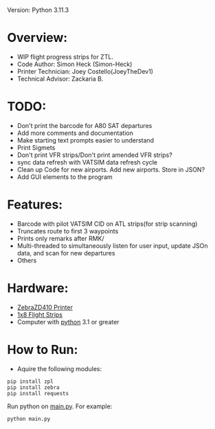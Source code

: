 Version: Python 3.11.3
# Overview:
  * WIP flight progress strips for ZTL.
  * Code Author: Simon Heck (Simon-Heck)
  * Printer Technician: Joey Costello(JoeyTheDev1)
  * Technical Advisor: Zackaria B.

# TODO:
  * Don't print the barcode for A80 SAT departures
  * Add more comments and documentation
  * Make starting text prompts easier to understand
  * Print Sigmets
  * Don't print VFR strips/Don't print amended VFR strips?
  * sync data refresh with VATSIM data refresh cycle
  * Clean up Code for new airports. Add new airports. Store in JSON?
  * Add GUI elements to the program

# Features:
  * Barcode with pilot VATSIM CID on ATL strips(for strip scanning)
  * Truncates route to first 3 waypoints
  * Prints only remarks after RMK/
  * Multi-threaded to simultaneously listen for user input, update JSOn data, and scan for new departures
  * Others


# Hardware:
  * [ZebraZD410 Printer](https://www.zebra.com/us/en/products/spec-sheets/printers/desktop/zd410.html)
  * [1x8 Flight Strips](https://bocathermal.txdesign.com/thermal-general-admission-ticket/details/boca-flight-strip-1-x-8/)
  * Computer with [python](https://www.python.org/downloads/) 3.1 or greater
# How to Run:
  * Aquire the following modules:
    
```
pip install zpl
pip install zebra
pip install requests
```
Run python on [main.py](src/main.py). For example:
```
python main.py
```
  
